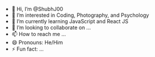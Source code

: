 - 👋 Hi, I’m @ShubhJ00
- 👀 I’m interested in Coding, Photography, and Psychology
- 🌱 I’m currently learning JavaScript and React JS
- 💞️ I’m looking to collaborate on ...
- 📫 How to reach me ...
- 😄 Pronouns: He/Him
- ⚡ Fun fact: ...

<!---
ShubhJ00/ShubhJ00 is a ✨ special ✨ repository because its `README.md` (this file) appears on your GitHub profile.
You can click the Preview link to take a look at your changes.
--->
